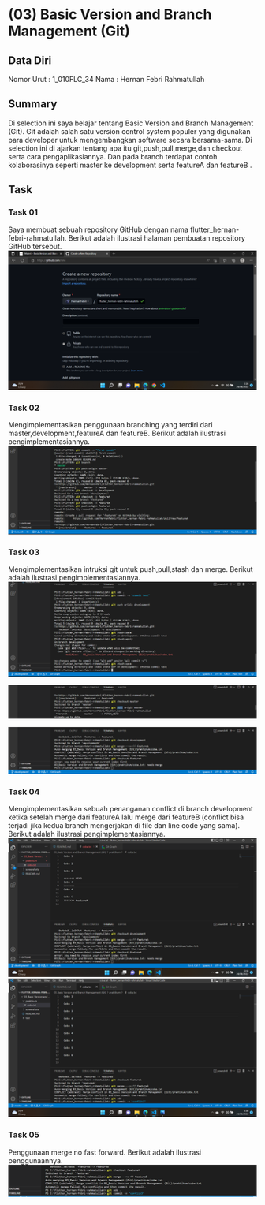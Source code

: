# (03) Basic Version and Branch Management (Git)
## Data Diri
Nomor Urut : 1_010FLC_34
Nama : Hernan Febri Rahmatullah

## Summary
Di selection ini saya belajar tentang Basic Version and Branch Management (Git). Git adalah salah satu version control system populer yang digunakan para developer untuk mengembangkan software secara bersama-sama. Di selection ini di ajarkan tentang apa itu git,push,pull,merge,dan checkout serta cara pengaplikasiannya. Dan pada branch terdapat contoh kolaborasinya seperti master ke development serta featureA dan featureB . 

## Task
### Task 01
Saya membuat sebuah repository GitHub dengan nama flutter_hernan-febri-rahmatullah. Berikut adalah ilustrasi halaman pembuatan repository GitHub tersebut.
![Test](screenshots/Image%201.png)
### Task 02
Mengimplementasikan penggunaan branching yang terdiri dari master,development,featureA dan featureB. Berikut adalah ilustrasi pengimplementasiannya.
![Test](screenshots/Image%202.png)
### Task 03
Mengimplementasikan intruksi git untuk push,pull,stash dan merge. Berikut adalah ilustrasi pengimplementasiannya.
![Test](screenshots/Image%203.png)

![Test](screenshots/Image%204.png)

![Test](screenshots/Image%205.png)
### Task 04
Mengimplementasikan sebuah penanganan conflict di branch development ketika setelah merge dari featureA lalu merge dari featureB (conflict bisa terjadi jika kedua branch mengerjakan di file dan line code yang sama). Berikut adalah ilustrasi pengimplementasiannya.
![Test](screenshots/Image%206.png)
![Test](screenshots/Image%207.png)
### Task 05
Penggunaan merge no fast forward. Berikut adalah ilustrasi penggunaannya.
![Test](screenshots/Image%208.png)
